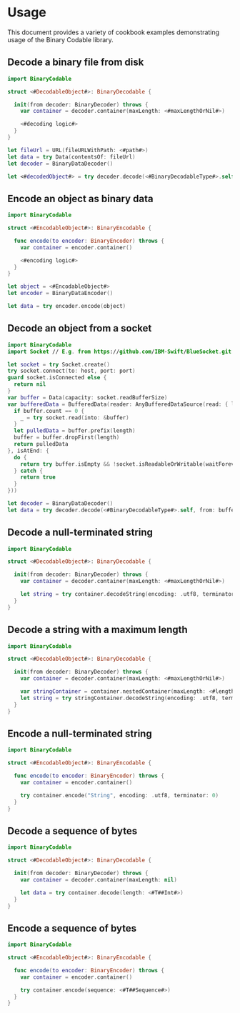 # Usage

This document provides a variety of cookbook examples demonstrating usage of the Binary Codable library.

## Decode a binary file from disk

```swift
import BinaryCodable

struct <#DecodableObject#>: BinaryDecodable {

  init(from decoder: BinaryDecoder) throws {
    var container = decoder.container(maxLength: <#maxLengthOrNil#>)

    <#decoding logic#>
  }
}

let fileUrl = URL(fileURLWithPath: <#path#>)
let data = try Data(contentsOf: fileUrl)
let decoder = BinaryDataDecoder()

let <#decodedObject#> = try decoder.decode(<#BinaryDecodableType#>.self, from: data)
```

## Encode an object as binary data

```swift
import BinaryCodable

struct <#EncodableObject#>: BinaryEncodable {

  func encode(to encoder: BinaryEncoder) throws {
    var container = encoder.container()

    <#encoding logic#>
  }
}

let object = <#EncodableObject#>
let encoder = BinaryDataEncoder()

let data = try encoder.encode(object)
```

## Decode an object from a socket

```swift
import BinaryCodable
import Socket // E.g. from https://github.com/IBM-Swift/BlueSocket.git

let socket = try Socket.create()
try socket.connect(to: host, port: port)
guard socket.isConnected else {
  return nil
}
var buffer = Data(capacity: socket.readBufferSize)
var bufferedData = BufferedData(reader: AnyBufferedDataSource(read: { length in
  if buffer.count == 0 {
    _ = try socket.read(into: &buffer)
  }
  let pulledData = buffer.prefix(length)
  buffer = buffer.dropFirst(length)
  return pulledData
}, isAtEnd: {
  do {
    return try buffer.isEmpty && !socket.isReadableOrWritable(waitForever: false, timeout: 0).readable
  } catch {
    return true
  }
}))

let decoder = BinaryDataDecoder()
let data = try decoder.decode(<#BinaryDecodableType#>.self, from: bufferedData)
```

## Decode a null-terminated string

```swift
import BinaryCodable

struct <#DecodableObject#>: BinaryDecodable {

  init(from decoder: BinaryDecoder) throws {
    var container = decoder.container(maxLength: <#maxLengthOrNil#>)

    let string = try container.decodeString(encoding: .utf8, terminator: 0)
  }
}
```

## Decode a string with a maximum length

```swift
import BinaryCodable

struct <#DecodableObject#>: BinaryDecodable {

  init(from decoder: BinaryDecoder) throws {
    var container = decoder.container(maxLength: <#maxLengthOrNil#>)

    var stringContainer = container.nestedContainer(maxLength: <#length#>)
    let string = try stringContainer.decodeString(encoding: .utf8, terminator: nil)
  }
}
```

## Encode a null-terminated string

```swift
import BinaryCodable

struct <#EncodableObject#>: BinaryEncodable {

  func encode(to encoder: BinaryEncoder) throws {
    var container = encoder.container()

    try container.encode("String", encoding: .utf8, terminator: 0)
  }
}
```

## Decode a sequence of bytes

```swift
import BinaryCodable

struct <#DecodableObject#>: BinaryDecodable {

  init(from decoder: BinaryDecoder) throws {
    var container = decoder.container(maxLength: nil)

    let data = try container.decode(length: <#T##Int#>)
  }
}
```

## Encode a sequence of bytes

```swift
import BinaryCodable

struct <#EncodableObject#>: BinaryEncodable {

  func encode(to encoder: BinaryEncoder) throws {
    var container = encoder.container()

    try container.encode(sequence: <#T##Sequence#>)
  }
}
```

